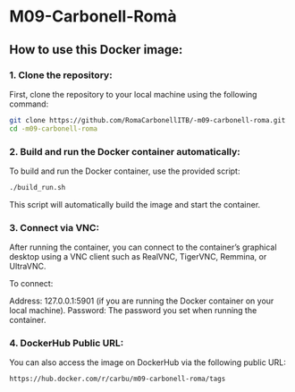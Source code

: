 # M09-Carbonell-Romà

## How to use this Docker image:

### 1. Clone the repository:

First, clone the repository to your local machine using the following command:

```bash
git clone https://github.com/RomaCarbonellITB/-m09-carbonell-roma.git
cd -m09-carbonell-roma
```
### 2. Build and run the Docker container automatically:

To build and run the Docker container, use the provided script:

```bash
./build_run.sh
```
This script will automatically build the image and start the container.

### 3. Connect via VNC:
After running the container, you can connect to the container’s graphical desktop using a VNC client such as RealVNC, TigerVNC, Remmina, or UltraVNC.

To connect:

Address: 127.0.0.1:5901 (if you are running the Docker container on your local machine).
Password: The password you set when running the container.

### 4. DockerHub Public URL:
You can also access the image on DockerHub via the following public URL:
```bash
https://hub.docker.com/r/carbu/m09-carbonell-roma/tags
```
